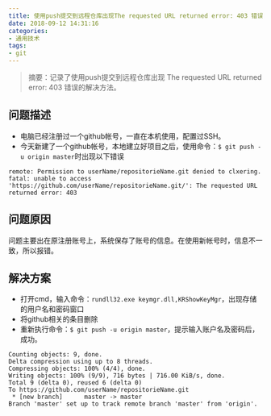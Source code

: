 ```yaml
---
title: 使用push提交到远程仓库出现The requested URL returned error: 403 错误
date: 2018-09-12 14:31:16
categories:
- 通用技术
tags:
- git
---
```


> 摘要：记录了使用push提交到远程仓库出现 The requested URL returned error: 403 错误的解决方法。

<!-- more -->

## 问题描述
- 电脑已经注册过一个github帐号，一直在本机使用，配置过SSH。
- 今天新建了一个github帐号，本地建立好项目之后，使用命令：`$ git push -u origin master`时出现以下错误
```
remote: Permission to userName/repositorieName.git denied to clxering.
fatal: unable to access 'https://github.com/userName/repositorieName.git/': The requested URL returned error: 403
```

## 问题原因
问题主要出在原注册账号上，系统保存了账号的信息。在使用新帐号时，信息不一致，所以报错。

## 解决方案
- 打开cmd，输入命令：`rundll32.exe keymgr.dll,KRShowKeyMgr`，出现存储的用户名和密码窗口
- 将github相关的条目删除
- 重新执行命令：`$ git push -u origin master`，提示输入账户名及密码后，成功。
```
Counting objects: 9, done.
Delta compression using up to 8 threads.
Compressing objects: 100% (4/4), done.
Writing objects: 100% (9/9), 716 bytes | 716.00 KiB/s, done.
Total 9 (delta 0), reused 6 (delta 0)
To https://github.com/userName/repositorieName.git
 * [new branch]      master -> master
Branch 'master' set up to track remote branch 'master' from 'origin'.
```
